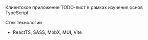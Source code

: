 Клиентское приложение TODO-лист в рамках изучения основ TypeScript

Стек технологий 
- ReactTS, SASS, MobX, MUI, Vite
